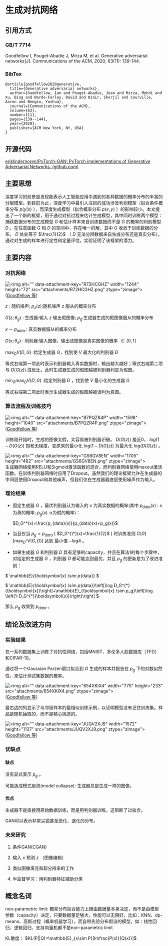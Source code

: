# 生成对抗网络

## 引用方式

### GB/T 7714

<span style="background-color: #ffffff">Goodfellow I, Pouget-Abadie J, Mirza M, et al. Generative adversarial networks[J]. Communications of the ACM, 2020, 63(11): 139-144.</span>

### BibTex

    @article{goodfellow2020generative,
      title={Generative adversarial networks},
      author={Goodfellow, Ian and Pouget-Abadie, Jean and Mirza, Mehdi and Xu, Bing and Warde-Farley, David and Ozair, Sherjil and Courville, Aaron and Bengio, Yoshua},
      journal={Communications of the ACM},
      volume={63},
      number={11},
      pages={139--144},
      year={2020},
      publisher={ACM New York, NY, USA}
    }

## 开源代码

[eriklindernoren/PyTorch-GAN: PyTorch implementations of Generative Adversarial Networks. (github.com)](https://github.com/eriklindernoren/PyTorch-GAN)

## 主要思想

深度学习的前景是发现能表示人工智能应用中遇到的各种数据的概率分布的丰富的分层模型。到目前为止，深度学习中最引人注目的成功涉及判别模型（拟合条件概率分布 $p(y|x)$ ），而深度生成模型（拟合概率分布 $p(x,y)$ ）的影响较小。本文提出了一个新的框架，用于通过对抗过程来估计生成模型，其中同时训练两个模型：捕获数据分布的生成模型 $G$ 和估计样本来自训练数据而不是 $G$ 的概率的判别模型 $D$ 。在任意函数 $G$ 和 $D$ 的空间中，存在唯一的解，其中 $G$ 收敛于训练数据的分布， $D$ 处处等于 $\frac{1}{2}$ （ $D$ 无法分辨数据来自生成分布还是真实分布）。通过对生成的样本进行定性和定量评估，实验证明了该框架的潜力。

## 主要内容

### 对抗网络

![\<img alt="" data-attachment-key="R72HCGHZ" width="1244" height="72" src="attachments/R72HCGHZ.png" ztype="zimage">](attachments/R72HCGHZ.png)\
<span class="citation" data-citation="%7B%22citationItems%22%3A%5B%7B%22uris%22%3A%5B%22http%3A%2F%2Fzotero.org%2Fusers%2F8273795%2Fitems%2F8H2Y6LJJ%22%5D%7D%5D%2C%22properties%22%3A%7B%7D%7D" ztype="zcitation">(<span class="citation-item"><a href="zotero://select/library/items/8H2Y6LJJ">Goodfellow 等</a></span>)</span>

$z$ : 随机噪声; $p_z(z)$:随机噪声 $z$ 服从的概率分布

$G(z;\theta_g)$ : 生成器:输入 $z$ 输出假图像; $p_g$:生成器生成的假图像服从的概率分布

$x\sim p_{data}$ : 真实数据服从的概率分布

$D(x;\theta_d)$ : 判别器:输入图像，输出该图像是真实图像的概率 $\in [0,1]$

$\max_DV(D,G)$ :给定生成器 $G$，找到使 $V$ 最大化的判别器 $D$

等式右端第一项此时表示判别器输入真实数据时，输出越大越好；等式右端第二项与 $D(G(z))$ 成反比，此时生成器生成的假图越被判别器判定为假图。

$\min_G\max_DV(D,G)$ :给定判别器 $D$ ，找到使 $V$ 最小化的生成器 $G$

等式右端第二项此时表示生成器生成的假图越被误判为真图。

### 算法流程及训练技巧

![\<img alt="" data-attachment-key="B7PQZR4P" width="1598" height="1040" src="attachments/B7PQZR4P.png" ztype="zimage">](attachments/B7PQZR4P.png)\
<span class="citation" data-citation="%7B%22citationItems%22%3A%5B%7B%22uris%22%3A%5B%22http%3A%2F%2Fzotero.org%2Fusers%2F8273795%2Fitems%2F8H2Y6LJJ%22%5D%7D%5D%2C%22properties%22%3A%7B%7D%7D" ztype="zcitation">(<span class="citation-item"><a href="zotero://select/library/items/8H2Y6LJJ">Goodfellow 等</a></span>)</span>

训练刚开始时，生成的图像太假，太容易被判别器识破。 $D(G(z))$ 接近0， $log(1-D(G(z))$ 饱和无梯度，变原来的最小化 $log(1-D(G(z))$ 为最大化 $log(D(G(z))$ 。

![\<img alt="" data-attachment-key="GS6GV8EN" width="1705" height="482" src="attachments/GS6GV8EN.png" ztype="zimage">](attachments/GS6GV8EN.png)生成器网络使用RELU和Sigmoid激活函数的混合，而判别器网络使用maxout激活函数。在训练判别器网络时应用了Dropout。虽然我们的理论框架允许在生成器的中间层使用Dropout和其他噪声，但我们仅在生成器最底层使用噪声作为输入。

### 理论结果

*   固定生成器 $G$ ，最优判别器认为输入的 $x$ 为真实数据的概率(其中 $p_{data}(x)$ : $x$ 为真的概率;  $p_g(x)$ :x为假的概率)：

    $D_G^*(x)=\frac{p_{data}(x)}{p_{data}(x)+p_g(x)}$

*   当且仅当 $p_g=p_{data}$ ( $D_G^{\*}(x)=\frac{1}{2}$ ) 时训练准则 $C(G) [ \max_{D^*}V(G,D)]$ 达到  最小值 $-log4$ 。



*   如果生成器 $G$ 和判别器 $D$ 具有足够的capacity，并且在算法1的每个步骤中，对给定的生成器 $G$ ，判别器 $D$ 都可能达到最优，并且 $p_g$ 的更新是为了改进准则：

$
\mathbb{E}_{\boldsymbol{x} \sim p_{data}}
$

$
\mathbb{E}_{\boldsymbol{x} \sim p_{data}}\left[\log D_G^{\*}(\boldsymbol{x})\right]+\mathbb{E}_{\boldsymbol{x} \sim p_g}\left[\log \left(1-D_G^{\*}(\boldsymbol{x})\right)\right]
$

那么 $p_g$ 收敛到 $p_{data}$ 。

## 结论及改进方向

### 实验结果

在一系列数据集上训练了对抗性网络，包括MNIST、多伦多人脸数据库（TFD）和CIFAR-10。

通过将一个Gaussian Parzen窗口拟合到 $G$ 生成的样本并报告在 $p_g$ 下的对数似然性，来估计测试集数据的概率。

![\<img alt="" data-attachment-key="654XKIX4" width="775" height="233" src="attachments/654XKIX4.png" ztype="zimage">](attachments/654XKIX4.png)\
<span class="citation" data-citation="%7B%22citationItems%22%3A%5B%7B%22uris%22%3A%5B%22http%3A%2F%2Fzotero.org%2Fusers%2F8273795%2Fitems%2F8H2Y6LJJ%22%5D%7D%5D%2C%22properties%22%3A%7B%7D%7D" ztype="zcitation">(<span class="citation-item"><a href="zotero://select/library/items/8H2Y6LJJ">Goodfellow 等</a></span>)</span>

最右边的列显示了与邻居样本的最相似训练示例，以证明模型没有记住训练集。样品是随机抽取的，而不是精心挑选的。

![\<img alt="" data-attachment-key="JUQV2XJ9" width="1572" height="1137" src="attachments/JUQV2XJ9.png" ztype="zimage">](attachments/JUQV2XJ9.png)\
<span class="citation" data-citation="%7B%22citationItems%22%3A%5B%7B%22uris%22%3A%5B%22http%3A%2F%2Fzotero.org%2Fusers%2F8273795%2Fitems%2F8H2Y6LJJ%22%5D%7D%5D%2C%22properties%22%3A%7B%7D%7D" ztype="zcitation">(<span class="citation-item"><a href="zotero://select/library/items/8H2Y6LJJ">Goodfellow 等</a></span>)</span>

### 优缺点

#### 缺点

没有显式表示 $p_g$ 。

可能造成模式崩溃(model collapse): 生成器总是生成一样的图像。

#### 优点

生成器不是直接用原始数据训练，而是用判别器训练，这阻断了过拟合。

GAN可以表示非常尖锐甚至恶化、退化的分布。

### 未来研究

1.  条件GAN(CGAN)

2.  输入 $x$ 预测 $z$ （图像编辑）

3.  类似图像填充和超分辨率的工作

4.  半监督学习：用判别器特征辅助分类

## 概念名词

non-parametric limit: 概率分布拟合能力上限由数据量本身决定，而不是由模型参数（capacity）决定，只要数据量足够大，性能可以无限好，比如：KNN、dp-means、高斯过程（概率机器学习）。而自带先验分布假设的模型，如：线性回归、逻辑回归、支持向量机都不是non-parametric limit

KL散度： $KL(P||Q)=\mathbb{E}_{x\sim P}[ln\frac{P(x)}{Q(x)}]$
